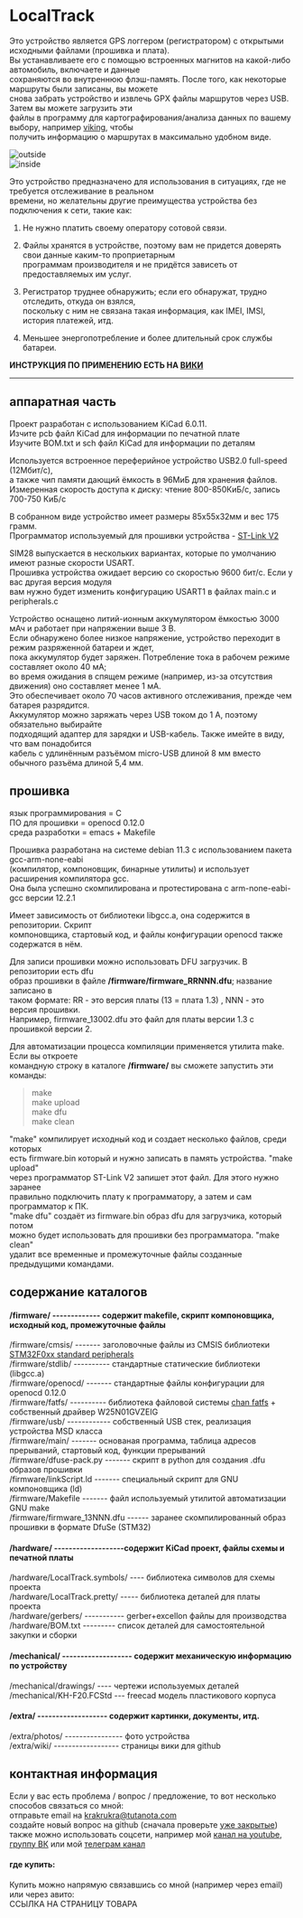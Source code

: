 # LocalTrack  
  
Это устройство является GPS логгером (регистратором) с открытыми исходными файлами (прошивка и плата).  
Вы устанавливаете его с помощью встроенных магнитов на какой-либо автомобиль, включаете и данные  
сохраняются во внутреннюю флэш-память. После того, как некоторые маршруты были записаны, вы можете  
снова забрать устройство и извлечь GPX файлы маршрутов через USB. Затем вы можете загрузить эти  
файлы в программу для картографирования/анализа данных по вашему выбору, например [viking](https://sourceforge.net/projects/viking), чтобы  
получить информацию о маршрутах в максимально удобном виде.  
  
![outside](https://github.com/krakrukra/LocalTrack/blob/master/extra/photos/outside.jpg)  
![inside](https://github.com/krakrukra/LocalTrack/blob/master/extra/photos/inside.jpg)  
  
Это устройство предназначено для использования в ситуациях, где не требуется отслеживание в реальном  
времени, но желательны другие преимущества устройства без подключения к сети, такие как:  
  
1. Не нужно платить своему оператору сотовой связи.  
  
2. Файлы хранятся в устройстве, поэтому вам не придется доверять свои данные каким-то проприетарным  
программам производителя и не придётся зависеть от предоставляемых им услуг.  
  
3. Регистратор труднее обнаружить; если его обнаружат, трудно отследить, откуда он взялся,  
поскольку с ним не связана такая информация, как IMEI, IMSI, история платежей, итд.  
  
4. Меньшее энергопотребление и более длительный срок службы батареи.  
  
**ИНСТРУКЦИЯ ПО ПРИМЕНЕНИЮ ЕСТЬ НА [ВИКИ](https://github.com/krakrukra/LocalTrack/blob/master/extra/wiki/rus/home.md)**  
  
---
  
## аппаратная часть  
  
Проект разработан с использованием KiCad 6.0.11.  
Изчите pcb файл KiCad для информации по печатной плате  
Изучите BOM.txt и sch файл KiCad для информации по деталям  
  
Используется встроенное переферийное устройство USB2.0 full-speed (12Мбит/с),  
а также чип памяти дающий ёмкость в 96МиБ для хранения файлов.  
Измеренная скорость доступа к диску: чтение 800-850КиБ/c, запись 700-750 КиБ/с  
  
В собранном виде устройство имеет размеры 85х55х32мм и вес 175 грамм.  
Программатор используемый для прошивки устройства - [ST-Link V2](https://www.aliexpress.com/item/1823628996.html)  
  
SIM28 выпускается в нескольких вариантах, которые по умолчанию имеют разные скорости USART.  
Прошивка устройства ожидает версию со скоростью 9600 бит/c. Если у вас другая версия модуля  
вам нужно будет изменить конфигурацию USART1 в файлах main.c и peripherals.c  
  
Устройство оснащено литий-ионным аккумулятором ёмкостью 3000 мАч и работает при напряжении выше 3 В.  
Если обнаружено более низкое напряжение, устройство переходит в режим разряженной батареи и ждет,  
пока аккумулятор будет заряжен. Потребление тока в рабочем режиме составляет около 40 мА;  
во время ожидания в спящем режиме (например, из-за отсутствия движения) оно составляет менее 1 мА.  
Это обеспечивает около 70 часов активного отслеживания, прежде чем батарея разрядится.  
Аккумулятор можно заряжать через USB током до 1 А, поэтому обязательно выбирайте  
подходящий адаптер для зарядки и USB-кабель. Также имейте в виду, что вам понадобится  
кабель с удлинённым разъёмом micro-USB длиной 8 мм вместо обычного разъёма длиной 5,4 мм.  
  
## прошивка  
  
язык программирования = C  
ПО для прошивки = openocd 0.12.0  
среда разработки = emacs + Makefile  
  
Прошивка разработана на системе debian 11.3 с использованием пакета gcc-arm-none-eabi  
(компилятор, компоновщик, бинарные утилиты) и использует расширения компилятора gcc.  
Она была успешно скомпилирована и протестирована с arm-none-eabi-gcc версии 12.2.1  
  
Имеет зависимость от библиотеки libgcc.a, она содержится в репозитории. Скрипт  
компоновщика, стартовый код, и файлы конфигурации openocd также содержатся в нём.  
  
Для записи прошивки можно использовать DFU загрузчик. В репозитории есть dfu  
образ прошивки в файле **/firmware/firmware\_RRNNN.dfu**; название записано в  
таком формате: RR - это версия платы (13 = плата 1.3) , NNN - это версия прошивки.  
Например, firmware\_13002.dfu это файл для платы версии 1.3 с прошивкой версии 2.  
  
  
Для автоматизации процесса компиляции применяется утилита make. Если вы откроете  
командную строку в каталоге **/firmware/** вы сможете запустить эти команды:  
  
> make  
> make upload  
> make dfu  
> make clean  
  
"make" компилирует исходный код и создает несколько файлов, среди которых  
есть firmware.bin который и нужно записать в память устройства. "make upload"  
через программатор ST-Link V2 запишет этот файл. Для этого нужно заранее  
правильно подключить плату к программатору, а затем и сам программатор к ПК.  
"make dfu" создаёт из firmware.bin образ dfu для загрузчика, который потом  
можно будет использовать для прошивки без программатора. "make clean"  
удалит все временные и промежуточные файлы созданные предыдущими командами.  
  
## содержание каталогов  
  
#### /firmware/ ------------- содержит makefile, скрипт компоновщика, исходный код, промежуточные файлы  
/firmware/cmsis/ ------- заголовочные файлы из CMSIS библиотеки [STM32F0xx standard peripherals](https://www.st.com/content/st_com/en/products/embedded-software/mcus-embedded-software/stm32-embedded-software/stm32-standard-peripheral-libraries/stsw-stm32048.html)  
/firmware/stdlib/ ---------- стандартные статические библиотеки (libgcc.a)  
/firmware/openocd/ ------- стандартные файлы конфигурации для openocd 0.12.0  
/firmware/fatfs/ ---------- библиотека файловой системы [chan fatfs](http://www.elm-chan.org/fsw/ff/00index_e.html) + собственный драйвер W25N01GVZEIG  
/firmware/usb/ ------------ собственный USB стек, реализация устройства MSD класса  
/firmware/main/ ------- основаная программа, таблица адресов прерываний, стартовый код, функции прерываний  
/firmware/dfuse-pack.py ------- скрипт в python для создания .dfu образов прошивки  
/firmware/linkScript.ld ------- специальный скрипт для GNU компоновщика (ld)  
/firmware/Makefile ------- файл используемый утилитой автоматизации GNU make  
/firmware/firmware_13NNN.dfu ------ заранее скомпилированный образ прошивки в формате DfuSe (STM32)  
  
#### /hardware/ -------------------содержит KiCad проект, файлы схемы и печатной платы  
/hardware/LocalTrack.symbols/ ---- библиотека символов для схемы проекта  
/hardware/LocalTrack.pretty/ ----- библиотека деталей для платы проекта  
/hardware/gerbers/ ----------- gerber+excellon файлы для производства  
/hardware/BOM.txt --------- список деталей для самостоятельной закупки и сборки  
  
#### /mechanical/ ------------------- содержит механическую информацию по устройству  
/mechanical/drawings/ ---- чертежи используемых деталей  
/mechanical/KH-F20.FCStd --- freecad модель пластикового корпуса  
  
#### /extra/ -------------------  содержит картинки, документы, итд.  
/extra/photos/ ---------------- фото устройства  
/extra/wiki/ ------------------ страницы вики для github  
  
## контактная информация  
  
Если у вас есть проблема / вопрос / предложение, то вот несколько способов связаться со мной:  
отправьте email на krakrukra@tutanota.com  
создайте новый вопрос на github (сначала проверьте [уже закрытые](https://github.com/krakrukra/LocalTrack/issues?q=is%3Aissue+is%3Aclosed))  
также можно использовать соцсети, например мой [канал на youtube](https://www.youtube.com/channel/UC8HZCV1vNmZvp7ci1vNmj7g),  
[группу ВК](https://vk.com/krakrukra) или мой [телеграм канал](https://t.me/krakrukra)  
  
#### где купить:  
  
Купить можно напрямую связавшись со мной (например через email) или через авито:  
ССЫЛКА НА СТРАНИЦУ ТОВАРА  
  